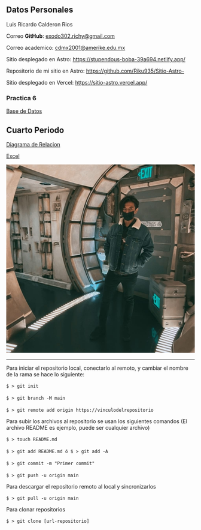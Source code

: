 ## Datos Personales 
Luis Ricardo Calderon Rios

Correo **GitHub**: exodo302.richy@gmail.com

Correo academico: cdmx2001@amerike.edu.mx

Sitio desplegado en Astro: https://stupendous-boba-39a694.netlify.app/

Repositorio de mi sitio en Astro: https://github.com/Riku935/Sitio-Astro-

Sitio desplegado en Vercel: https://sitio-astro.vercel.app/

### Practica 6

[Base de Datos](/PracticaBasesdeDatos.md)

## Cuarto Periodo

[Diagrama de Relacion](/Modelo_Relacional.drawio.png)

[Excel](/Relaciones.xlsx)

![Foto Mia](/Assets/Foto%20de%20Perfil.jpg)

---- 

Para iniciar el repositorio local, conectarlo al remoto, y cambiar el nombre de la rama se hace lo siguiente:

```git
$ > git init

$ > git branch -M main

$ > git remote add origin https://vinculodelrepositorio
```
Para subir los archivos al repositorio se usan los siguientes comandos (El archivo README es ejemplo, puede ser cualquier archivo)
``` git
$ > touch README.md

$ > git add README.md ó $ > git add -A

$ > git commit -m "Primer commit"

$ > git push -u origin main
```
Para descargar el repositorio remoto al local y sincronizarlos
```git
$ > git pull -u origin main
```
Para clonar repositorios
```git
$ > git clone [url-repositorio]
```
